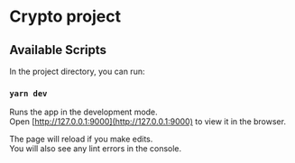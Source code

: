 # Crypto project

## Available Scripts

In the project directory, you can run:

### `yarn dev`

Runs the app in the development mode.\
Open [http://127.0.0.1:9000](http://127.0.0.1:9000) to view it in the browser.

The page will reload if you make edits.\
You will also see any lint errors in the console.
